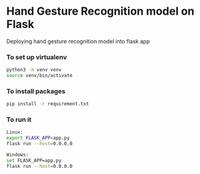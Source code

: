 # Hand Gesture Recognition model on Flask
Deploying hand gesture recognition model into flask app

### To set up virtualenv
```bash
python3 -m venv venv
source venv/bin/activate
```

### To install packages
```bash
pip install -r requirement.txt
```

### To run it
```bash
Linux:
export FLASK_APP=app.py
flask run --host=0.0.0.0
```

```bash
Windows:
set FLASK_APP=app.py
flask run --host=0.0.0.0
```
